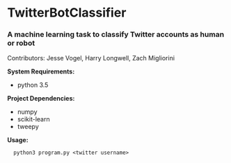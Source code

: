 # TwitterBotClassifier
### A machine learning task to classify Twitter accounts as human or robot

Contributors: Jesse Vogel, Harry Longwell, Zach Migliorini

**System Requirements:**
- python 3.5

**Project Dependencies:**
- numpy
- scikit-learn
- tweepy

**Usage:**
```
  python3 program.py <twitter username>
```
